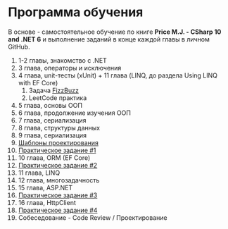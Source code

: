 # Программа обучения
В основе - самостоятельное обучение по книге **Price M.J. - CSharp 10 and .NET 6** и выполнение заданий в конце каждой главы в личном GitHub.
1. 1-2 главы, знакомство с .NET
2. 3 глава, операторы и исключения
3. 4 глава, unit-тесты (xUnit) + 11 глава (LINQ, до раздела Using LINQ with EF Core) 
    1. Задача [FizzBuzz](https://github.com/alex1ozr/LearnDotNet/blob/main/Exercises/FizzBuzz.md)
    1. LeetCode практика 
5. 5 глава, основы ООП
6. 6 глава, продолжение изучения ООП
7. 7 глава, сериализация
8. 8 глава, структуры данных
9. 9 глава, сериализация
10. [Шаблоны проектирования](https://github.com/alex1ozr/LearnDotNet/tree/main/Patterns)
11. [Практическое задание #1](https://github.com/alex1ozr/LearnDotNet/blob/main/Exercises/Exercise_1.md)
12. 10 глава, ORM (EF Core)
13. [Практическое задание #2](https://github.com/alex1ozr/LearnDotNet/blob/main/Exercises/Exercise_2.md)
14. 11 глава, LINQ
15. 12 глава, многозадачность
16. 15 глава, ASP.NET
17. [Практическое задание #3](https://github.com/alex1ozr/LearnDotNet/blob/main/Exercises/Exercise_3.md)
18. 16 глава, HttpClient 
19. [Практическое задание #4](https://github.com/alex1ozr/LearnDotNet/blob/main/Exercises/Exercise_4.md)
20. Собеседование - Code Review / Проектирование
